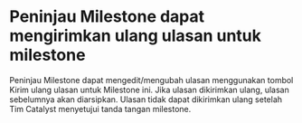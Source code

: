 # **Peninjau Milestone dapat mengirimkan ulang ulasan untuk milestone**

Peninjau Milestone dapat mengedit/mengubah ulasan menggunakan tombol Kirim ulang ulasan untuk Milestone ini. Jika ulasan dikirimkan ulang, ulasan sebelumnya akan diarsipkan. Ulasan tidak dapat dikirimkan ulang setelah Tim Catalyst menyetujui tanda tangan milestone.
